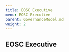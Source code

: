 ```yaml
---
title: EOSC Executive
menu: EOSC Executive
parent: GovernanceModel.md
weight: 2
---
```


EOSC Executive
--------------

